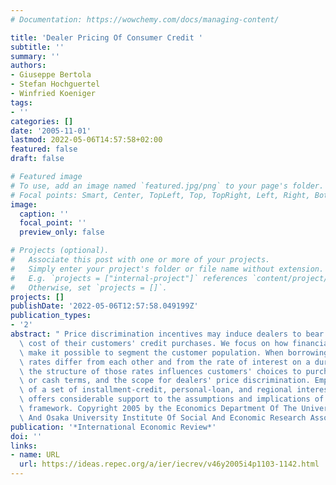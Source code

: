 ```yaml
---
# Documentation: https://wowchemy.com/docs/managing-content/

title: 'Dealer Pricing Of Consumer Credit '
subtitle: ''
summary: ''
authors:
- Giuseppe Bertola
- Stefan Hochguertel
- Winfried Koeniger
tags:
- ''
categories: []
date: '2005-11-01'
lastmod: 2022-05-06T14:57:58+02:00
featured: false
draft: false

# Featured image
# To use, add an image named `featured.jpg/png` to your page's folder.
# Focal points: Smart, Center, TopLeft, Top, TopRight, Left, Right, BottomLeft, Bottom, BottomRight.
image:
  caption: ''
  focal_point: ''
  preview_only: false

# Projects (optional).
#   Associate this post with one or more of your projects.
#   Simply enter your project's folder or file name without extension.
#   E.g. `projects = ["internal-project"]` references `content/project/deep-learning/index.md`.
#   Otherwise, set `projects = []`.
projects: []
publishDate: '2022-05-06T12:57:58.049199Z'
publication_types:
- '2'
abstract: " Price discrimination incentives may induce dealers to bear the financial\
  \ cost of their customers' credit purchases. We focus on how financial market imperfections\
  \ make it possible to segment the customer population. When borrowing and lending\
  \ rates differ from each other and from the rate of interest on a durable good purchase,\
  \ the structure of those rates influences customers' choices to purchase on credit\
  \ or cash terms, and the scope for dealers' price discrimination. Empirical analysis\
  \ of a set of installment-credit, personal-loan, and regional interest rate data\
  \ offers considerable support to the assumptions and implications of our theoretical\
  \ framework. Copyright 2005 by the Economics Department Of The University Of Pennsylvania\
  \ And Osaka University Institute Of Social And Economic Research Association."
publication: '*International Economic Review*'
doi: ''
links:
- name: URL
  url: https://ideas.repec.org/a/ier/iecrev/v46y2005i4p1103-1142.html
---
```

